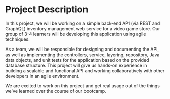 # Project Description
In this project, we will be working on a simple back-end API (via REST and GraphQL) inventory management web service for a video game store. Our group of 3-4 learners will be developing this application using agile techniques.

As a team, we will be responsible for designing and documenting the API, as well as implementing the controllers, service, layering, repository, Java data objects, and unit tests for the application based on the provided database structure. This project will give us hands-on experience in building a scalable and functional API and working collaboratively with other developers in an agile environment.

We are excited to work on this project and get real usage out of the things we've learned over the course of our bootcamp.

